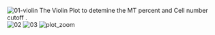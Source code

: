 ![01-violin](https://github.com/Siamak-salimy/SingleCellWorkshop/assets/34867846/e81918f5-ddc6-4723-9920-facccbc74127)
The Violin Plot to detemine the MT percent and Cell number cutoff . </br>
![02](https://github.com/Siamak-salimy/SingleCellWorkshop/assets/34867846/8283054e-4512-49cc-81d3-318311593ab9)
![03](https://github.com/Siamak-salimy/SingleCellWorkshop/assets/34867846/ac92ad3b-b9a8-465d-90d7-c8917f042335)
![plot_zoom](https://github.com/Siamak-salimy/SingleCellWorkshop/assets/34867846/d1a7fed8-b99d-4f3d-8415-e79936d434e0)




